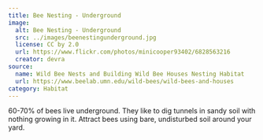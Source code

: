 ```yaml
---
title: Bee Nesting - Underground
image:
  alt: Bee Nesting - Underground
  src: ../images/beenestingunderground.jpg
  license: CC by 2.0
  url: https://www.flickr.com/photos/minicooper93402/6828563216
  creator: devra
source:
  name: Wild Bee Nests and Building Wild Bee Houses Nesting Habitat
  url: https://www.beelab.umn.edu/wild-bees/wild-bees-and-houses
category: Habitat
---
```

60-70% of bees live underground. They like to dig tunnels in sandy soil with nothing growing in it. Attract bees using bare, undisturbed soil around your yard.
